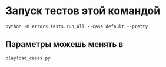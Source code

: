 
# Запуск тестов этой командой

````
python -m errors.tests.run_all --case default --pretty
````

## Параметры можешь менять в 
`playload_cases.py`

